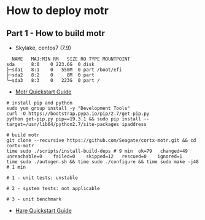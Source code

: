 # How to deploy motr

## Part 1 - How to build motr
- Skylake, centos7 (7.9)
```
  NAME   MAJ:MIN RM   SIZE RO TYPE MOUNTPOINT
sda      8:0    0 223.6G  0 disk 
├─sda1   8:1    0   550M  0 part /boot/efi
├─sda2   8:2    0     8M  0 part 
└─sda3   8:3    0   223G  0 part /
```


- [Motr Quickstart Guide](https://github.com/Seagate/cortx-motr/blob/main/doc/Quick-Start-Guide.rst#running-tests)
```
# install pip and python
sudo yum group install -y "Development Tools"
curl -O https://bootstrap.pypa.io/pip/2.7/get-pip.py
python get-pip.py pip==19.3.1 && sudo pip install --target=/usr/lib64/python2.7/site-packages ipaddress

# build motr
git clone --recursive https://github.com/Seagate/cortx-motr.git && cd cortx-motr
time sudo ./scripts/install-build-deps # 9 min  ok=79   changed=49   unreachable=0    failed=0    skipped=12   rescued=0    ignored=1
time sudo ./autogen.sh && time sudo ./configure && time sudo make -j48 # 1 min

# 1 - unit tests: unstable 

# 2 - system tests: not applicable

# 3 - unit benchmark
```


- [Hare Quickstart Guide](https://github.com/Seagate/cortx-hare/blob/main/README.md)
```
```
